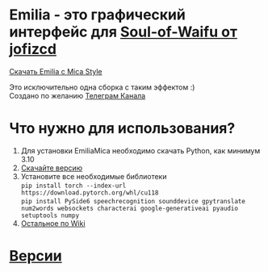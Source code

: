 # Emilia - это графический интерфейс для [Soul-of-Waifu от jofizcd](https://github.com/jofizcd/Soul-of-Waifu)

[Скачать Emilia с Mica Style](https://github.com/Kajitsy/Emilia/blob/EmiliaMicaStyle/EmiliaMicaStyle.zip)

Это исключительно одна сборка с таким эффектом :)
<br>Создано по желанию [Телеграм Канала](https://t.me/kajitsyo/575)

# Что нужно для использования?
1. Для установки EmiliaMica необходимо скачать Python, как минимум 3.10
2. [Скачайте версию](https://github.com/Kajitsy/Emilia/blob/EmiliaMicaStyle/EmiliaMicaStyle.zip)
3. Установите все необходимые библиотеки <br>`pip install torch --index-url https://download.pytorch.org/whl/cu118` <br> `pip install PySide6 speechrecognition sounddevice gpytranslate num2words websockets characterai google-generativeai pyaudio setuptools numpy`
4. [Остальное по Wiki](https://github.com/Kajitsy/Emilia/wiki/%D0%A3%D1%81%D1%82%D0%B0%D0%BD%D0%BE%D0%B2%D0%BA%D0%B0#%D0%B8%D1%81%D0%BF%D0%BE%D0%BB%D1%8C%D0%B7%D0%BE%D0%B2%D0%B0%D0%BD%D0%B8%D0%B5-characterai)
# [Версии](https://github.com/Kajitsy/Emilia/wiki/%D0%92%D0%B5%D1%80%D1%81%D0%B8%D0%B8)
